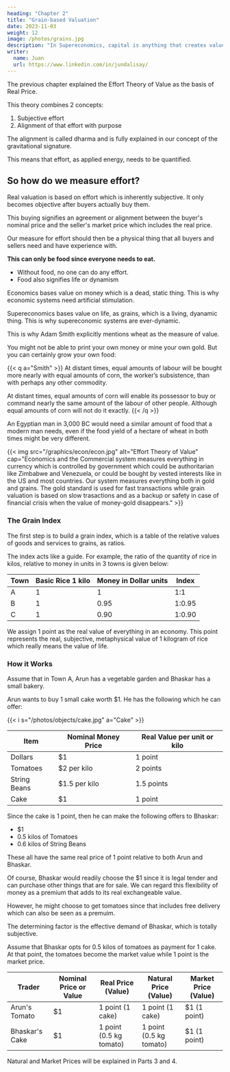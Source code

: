 ```yaml
---
heading: "Chapter 2"
title: "Grain-based Valuation"
date: 2023-11-03
weight: 12
image: /photos/grains.jpg
description: "In Supereconomics, capital is anything that creates value"
writer:
  name: Juan
  url: https://www.linkedin.com/in/jundalisay/
---
```



The previous chapter explained the Effort Theory of Value as the basis of Real Price. 

This theory combines 2 concepts:

1. Subjective effort 
2. Alignment of that effort with purpose 


The alignment is called dharma and is fully explained in our concept of the gravitational signature.  

This means that effort, as applied energy, needs to be quantified. 


## So how do we measure effort?

Real valuation is based on effort which is inherently subjective. It only becomes objective after buyers actually buy them. 

This buying signifies an agreement or alignment between the buyer's nominal price and the seller's market price which includes the real price.

Our measure for effort should then be a physical thing that all buyers and sellers need and have experience with.

**This can only be food since everyone needs to eat.**

- Without food, no one can do any effort.
- Food also signifies life or dynamism

Economics bases value on money which is a dead, static thing. This is why economic systems need artificial stimulation.

Supereconomics bases value on life, as grains, which is a living, dyanamic thing. This is why supereconomic systems are ever-dynamic.


 <!-- then our initial measure for effort will be the thing that is needed by everyone to start the effort. With the human species, this thing is called food.  -->

This is why Adam Smith explicitly mentions wheat as the measure of value. 

  <!-- had in mind when he mentioned corn, which is shorthand for grains which represents food.  -->

You might not be able to print your own money or mine your own gold. But you can certainly grow your own food:

{{< q a="Smith" >}}
At distant times, equal amounts of labour will be bought more nearly with equal amounts of corn, the worker’s subsistence, than with perhaps any other commodity. 

At distant times, equal amounts of corn will enable its possessor to buy or command nearly the same amount of the labour of other people. Although equal amounts of corn will not do it exactly.
{{< /q >}}


An Egyptian man in 3,000 BC would need a similar amount of food that a modern man needs, even if the food yield of a hectare of wheat in both times might be very different.

{{< img src="/graphics/econ/econ.jpg" alt="Effort Theory of Value" cap="Economics and the Commercial system measures everything in currency which is controlled by government which could be authoritarian like Zimbabwe and Venezuela, or could be bought by vested interests like in the US and most countries. Our system measures everything both in gold and grains. The gold standard is used for fast transactions while grain valuation is based on slow trasactions and as a backup or safety in case of financial crisis when the value of money-gold disappears." >}}


<!-- From a Superphysics perspective (the paradigm that sees everything as waves instead of particles or objects), the effort theory of value bases value on [natural waves of interests and desires](/social/economics/principles/intro/chapter-01). This is different from modern economic systems which base value on physical particles such as money. -->


### The Grain Index

The first step is to build a grain index, which is a table of the relative values of goods and services to grains, as ratios.

The index acts like a guide. For example, the ratio of the quantity of rice in kilos, relative to money in units in 3 towns is given below:

Town | Basic Rice 1 kilo | Money in Dollar units | Index
--- | --- | --- | ---
A | 1 | 1 | 1:1
B | 1 | 0.95 | 1:0.95
C | 1 | 0.90 | 1:0.90

We assign 1 point as the real value of everything in an economy. This point represents the real, subjective, metaphysical value of 1 kilogram of rice which really means the value of life. 


### How it Works

Assume that in Town A, Arun has a vegetable garden and Bhaskar has a small bakery. 

Arun wants to buy 1 small cake worth $1. He has the following which he can offer:

{{< i s="/photos/objects/cake.jpg" a="Cake" >}}


Item | Nominal Money Price | Real Value per unit or kilo
--- | --- | ---
Dollars | $1 | 1 point
Tomatoes | $2 per kilo | 2 points 
String Beans | $1.5 per kilo | 1.5 points
Cake | $1 | 1 point


Since the cake is 1 point, then he can make the following offers to Bhaskar:

- $1
- 0.5 kilos of Tomatoes
- 0.6 kilos of String Beans

These all have the same real price of 1 point relative to both Arun and Bhaskar. 

Of course, Bhaskar would readily choose the $1 since it is legal tender and can purchase other things that are for sale. We can regard this flexibility of money as a premium that adds to its real exchangeable value.  

However, he might choose to get tomatoes since that includes free delivery which can also be seen as a premuim. 

The determining factor is the effective demand of Bhaskar, which is totally subjective.

Assume that Bhaskar opts for 0.5 kilos of tomatoes as payment for 1 cake. At that point, the tomatoes become the market value while 1 point is the market price. 

Trader | Nominal Price or Value | Real Price (Value) | Natural Price (Value) | Market Price (Value)
--- | --- | --- | --- | ---
Arun's Tomato | $1 | 1 point (1 cake) | 1 point (1 cake) | $1 (1 point) 
Bhaskar's Cake | $1 | 1 point (0.5 kg tomato) | 1 point (0.5 kg tomato) | $1 (1 point)


Natural and Market Prices will be explained in Parts 3 and 4.

